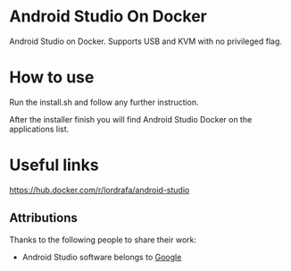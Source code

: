 # Android Studio On Docker

Android Studio on Docker. Supports USB and KVM with no privileged flag.

# How to use

Run the install.sh and follow any further instruction.

After the installer finish you will find Android Studio Docker on the applications list.

# Useful links

https://hub.docker.com/r/lordrafa/android-studio

## Attributions

Thanks to the following people to share their work:

* Android Studio software belongs to [Google](https://developer.android.com/studio/)

